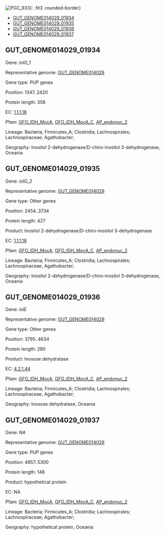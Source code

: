 ![PGC_933](../static/images/Clusters_figure/PGC_933.jpg){: .fit3 .rounded-border}

<ul id="myTab" class="nav nav-tabs">
  <li class="active">
        <a href="#tab1" data-toggle="tab">GUT_GENOME014029_01934</a>
  </li>
<li><a href="#tab2" data-toggle="tab">GUT_GENOME014029_01935</a></li>
<li><a href="#tab3" data-toggle="tab">GUT_GENOME014029_01936</a></li>
<li><a href="#tab4" data-toggle="tab">GUT_GENOME014029_01937</a></li>
</ul>

<div id="myTabContent" class="tab-content">
  <div class="tab-pane fade in active" id="tab1">

<h2 id="GUT_GENOME014029_01934">GUT_GENOME014029_01934</h2>
<p>Gene: <em>iolG_1</em>
<p>Representative genome: <a href="https://www.ebi.ac.uk/metagenomics/genomes/MGYG-HGUT-00489">GUT_GENOME014029</a></p>
<p>Gene type: PUP genes</p>
<p>Position: 1347..2420</p>
<p>Protein length: 358</p>
<p>EC: <a href="https://www.brenda-enzymes.org/enzyme.php?ecno=1.1.1.18">1.1.1.18</a></p>
<p>Pfam: <a href="http://pfam.xfam.org/family/GFO_IDH_MocA">GFO_IDH_MocA</a>, <a href="http://pfam.xfam.org/family/GFO_IDH_MocA_C">GFO_IDH_MocA_C</a>, <a href="http://pfam.xfam.org/family/AP_endonuc_2">AP_endonuc_2</a></p>
<p>Lineage: Bacteria; Firmicutes_A; Clostridia; Lachnospirales; Lachnospiraceae; Agathobacter; </p>
<p>Geography: Inositol 2-dehydrogenase/D-chiro-inositol 3-dehydrogenase, Oceania</p>
  </div>

  <div class="tab-pane fade" id="tab2">

<h2 id="GUT_GENOME014029_01935">GUT_GENOME014029_01935</h2>
<p>Gene: <em>iolG_2</em></p>
<p>Representative genome: <a href="https://www.ebi.ac.uk/metagenomics/genomes/MGYG-HGUT-00489">GUT_GENOME014029</a></p>
<p>Gene type: Other genes</p>
<p>Position: 2454..3734</p>
<p>Protein length: 427</p>
<p>Product: Inositol 2-dehydrogenase/D-chiro-inositol 3-dehydrogenase</p>
<p>EC: <a href="https://www.brenda-enzymes.org/enzyme.php?ecno=1.1.1.18">1.1.1.18</a></p>
<p>Pfam: <a href="http://pfam.xfam.org/family/GFO_IDH_MocA">GFO_IDH_MocA</a>, <a href="http://pfam.xfam.org/family/GFO_IDH_MocA_C">GFO_IDH_MocA_C</a>, <a href="http://pfam.xfam.org/family/AP_endonuc_2">AP_endonuc_2</a></p>
<p>Lineage: Bacteria; Firmicutes_A; Clostridia; Lachnospirales; Lachnospiraceae; Agathobacter; </p>
<p>Geography: Inositol 2-dehydrogenase/D-chiro-inositol 3-dehydrogenase, Oceania</p>

  </div>
  <div class="tab-pane fade" id="tab3">

<h2 id="GUT_GENOME014029_01936">GUT_GENOME014029_01936</h2>
<p>Gene: <em>iolE</em></p>
<p>Representative genome: <a href="https://www.ebi.ac.uk/metagenomics/genomes/MGYG-HGUT-00489">GUT_GENOME014029</a></p>
<p>Gene type: Other genes</p>
<p>Position: 3795..4634</p>
<p>Protein length: 280</p>
<p>Product: Inosose dehydratase</p>
<p>EC: <a href="https://www.brenda-enzymes.org/enzyme.php?ecno=4.2.1.44">4.2.1.44</a></p>
<p>Pfam: <a href="http://pfam.xfam.org/family/GFO_IDH_MocA">GFO_IDH_MocA</a>, <a href="http://pfam.xfam.org/family/GFO_IDH_MocA_C">GFO_IDH_MocA_C</a>, <a href="http://pfam.xfam.org/family/AP_endonuc_2">AP_endonuc_2</a></p>
<p>Lineage: Bacteria; Firmicutes_A; Clostridia; Lachnospirales; Lachnospiraceae; Agathobacter; </p>
<p>Geography: Inosose dehydratase, Oceania</p>

  </div>
  <div class="tab-pane fade" id="tab4">

<h2 id="GUT_GENOME014029_01937">GUT_GENOME014029_01937</h2>
<p>Gene: <em>NA</em></p>
<p>Representative genome: <a href="https://www.ebi.ac.uk/metagenomics/genomes/MGYG-HGUT-00489">GUT_GENOME014029</a></p>
<p>Gene type: PUP genes</p>
<p>Position: 4857..5300</p>
<p>Protein length: 148</p>
<p>Product: hypothetical protein</p>
<p>EC: NA</p>
<p>Pfam: <a href="http://pfam.xfam.org/family/GFO_IDH_MocA">GFO_IDH_MocA</a>, <a href="http://pfam.xfam.org/family/GFO_IDH_MocA_C">GFO_IDH_MocA_C</a>, <a href="http://pfam.xfam.org/family/AP_endonuc_2">AP_endonuc_2</a></p>
<p>Lineage: Bacteria; Firmicutes_A; Clostridia; Lachnospirales; Lachnospiraceae; Agathobacter; </p>
<p>Geography: hypothetical protein, Oceania</p>

  </div>
</div>

